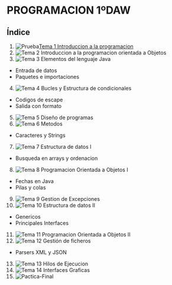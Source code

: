 # PROGRAMACION 1ºDAW
## Índice
1.  ![Prueba](https://cdn-icons-png.flaticon.com/512/38/38167.png=32x32)[Tema 1 Introduccion a la programacion](https://github.com/Eric212/1DAW/tree/main/POO/src/TemasTeoria/Tema%2001)
2. ![Tema 2 Introduccion a la programacion orientada a Objetos](https://github.com/Eric212/1DAW/tree/main/POO/src/TemasTeoria/Tema%2002)
3. ![Tema 3 Elementos del lenguaje Java](https://github.com/Eric212/1DAW/tree/main/POO/src/TemasTeoria/Tema%2003)
  - Entrada de datos
  - Paquetes e importaciones
4. ![Tema 4 Bucles y Estructura de condicionales](https://github.com/Eric212/1DAW/tree/main/POO/src/TemasTeoria/Tema%2004)
  - Codigos de escape
  - Salida con formato
5. ![Tema 5 Diseño de programas](https://github.com/Eric212/1DAW/tree/main/POO/src/TemasTeoria/Tema%2005)
6. ![Tema 6 Metodos](https://github.com/Eric212/1DAW/tree/main/POO/src/TemasTeoria/Tema%2006)
  - Caracteres y Strings
7. ![Tema 7 Estructura de datos I](https://github.com/Eric212/1DAW/tree/main/POO/src/TemasTeoria/Tema%2007)
  - Busqueda en arrays y ordenacion
8. ![Tema 8 Programacion Orientada a Objetos I](https://github.com/Eric212/1DAW/tree/main/POO/src/TemasTeoria/Tema%2008)
  - Fechas en Java
  - Pilas y colas
9. ![Tema 9 Gestion de Excepciones](https://github.com/Eric212/1DAW/tree/main/POO/src/TemasTeoria/Tema%2009)
10. ![Tema 10 Estructura de datos II](https://github.com/Eric212/1DAW/tree/main/POO/src/TemasTeoria/Tema%2010)
  - Genericos
  - Principales Interfaces
11. ![Tema 11 Programacion Orientada a Objetos II](https://github.com/Eric212/1DAW/tree/main/POO/src/TemasTeoria/Tema%2011)
12. ![Tema 12 Gestión de ficheros](https://github.com/Eric212/1DAW/tree/main/POO/src/TemasTeoria/Tema%2012)
  - Parsers XML y JSON
13. ![Tema 13 Hilos de Ejecucion](https://github.com/Eric212/1DAW/tree/main/POO/src/TemasTeoria/Tema%2013)
14. ![Tema 14 Interfaces Graficas](https://github.com/Eric212/1DAW/tree/main/POO/src/TemasTeoria/Tema%2014)
15. ![Pactica-Final](https://github.com/Eric212/1DAW/tree/main/POO/src/TemasTeoria/Tema%2015)
